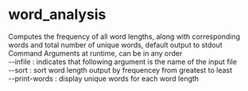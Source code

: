 # word_analysis
Computes the frequency of all word lengths, along with corresponding words and total number of unique words, default output to stdout  
    Command Arguments at runtime, can be in any order  
    --infile : indicates that following argument is the name of the input file  
    --sort : sort word length output by frequencey from greatest to least  
    --print-words : display unique words for each word length  
